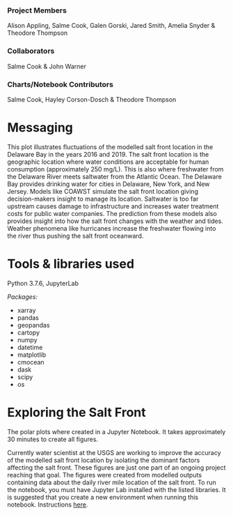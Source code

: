 
### Project Members
Alison Appling, Salme Cook, Galen Gorski, Jared Smith, Amelia Snyder & Theodore Thompson

### Collaborators
Salme Cook & John Warner

### Charts/Notebook Contributors
Salme Cook, Hayley Corson-Dosch & Theodore Thompson

# Messaging

This plot illustrates fluctuations of the modelled salt front location in the Delaware Bay in the years 2016 and 2019.
The salt front location is the geographic location where water conditions are acceptable for human consumption
(approximately 250 mg/L). This is also where freshwater from the Delaware River meets saltwater from the Atlantic Ocean.
The Delaware Bay provides drinking water for cities in Delaware, New York, and New Jersey.
Models like COAWST simulate the salt front location giving decision-makers insight to manage its location. Saltwater is too
far upstream causes damage to infrastructure and increases water treatment costs for public water companies.
The prediction from these models also provides insight into how the salt front changes with the weather and tides.
Weather phenomena like hurricanes increase the freshwater flowing into the river thus pushing the salt front oceanward.


# Tools & libraries used
Python 3.7.6, JupyterLab

_Packages:_
* xarray
* pandas
* geopandas
* cartopy
* numpy
* datetime
* matplotlib
* cmocean
* dask
* scipy
* os

# Exploring the Salt Front
The polar plots where created in a Jupyter Notebook. It takes approximately 30 minutes to create all figures.

Currently water scientist at the USGS are working to improve the accuracy of the modelled salt front location by isolating the dominant factors
affecting the salt front. These figures are just one part of an ongoing project reaching that goal. The figures were created from modelled outputs
containing data about the daily river mile location of the salt front. To run the notebook, you must have Jupyter Lab installed with the listed libraries.
It is suggested that you create a new environment when running this notebook. Instructions [here](https://docs.conda.io/projects/conda/en/latest/user-guide/tasks/manage-environments.html#creating-an-environment-with-commands).
